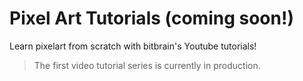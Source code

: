 # Pixel Art Tutorials (coming soon!)

Learn pixelart from scratch with bitbrain's Youtube tutorials!

> The first video tutorial series is currently in production.
